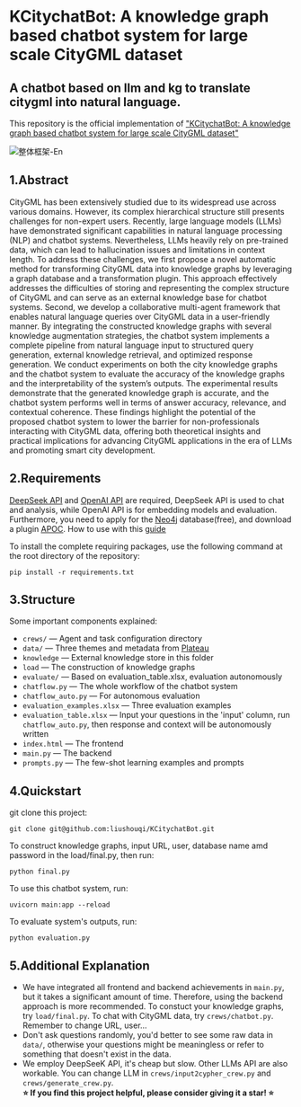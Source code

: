 # KCitychatBot: A knowledge graph based chatbot system for large scale CityGML dataset
A chatbot based on llm and kg to translate citygml into natural language.
---
This repository is the official implementation of [<u>"KCitychatBot: A knowledge graph based chatbot system for large scale CityGML dataset"</u>](https://www.csis.u-tokyo.ac.jp/3d_geoinfo_sdsc_2025/overview.html)  

![整体框架-En](https://github.com/user-attachments/assets/78b53ea9-424e-437e-94b0-a8d537d89d7c)


## 1.Abstract
CityGML has been extensively studied due to its widespread use across various domains. However, its complex hierarchical structure still presents challenges for non-expert users. Recently, large language models (LLMs) have demonstrated significant capabilities in natural language processing (NLP) and chatbot systems. Nevertheless, LLMs heavily rely on pre-trained data, which can lead to hallucination issues and limitations in context length. To address these challenges, we first propose a novel automatic method for transforming CityGML data into knowledge graphs by leveraging a graph database and a transformation plugin. This approach effectively addresses the difficulties of storing and representing the complex structure of CityGML and can serve as an external knowledge base for chatbot systems. Second, we develop a collaborative multi-agent framework that enables natural language queries over CityGML data in a user-friendly manner. By integrating the constructed knowledge graphs with several knowledge augmentation strategies, the chatbot system implements a complete pipeline from natural language input to structured query generation, external knowledge retrieval, and optimized response generation. We conduct experiments on both the city knowledge graphs and the chatbot system to evaluate the accuracy of the knowledge graphs and the interpretability of the system’s outputs. The experimental results demonstrate that the generated knowledge graph is accurate, and the chatbot system performs well in terms of answer accuracy, relevance, and contextual coherence. These findings highlight the potential of the proposed chatbot system to lower the barrier for non-professionals interacting with CityGML data, offering both theoretical insights and practical implications for advancing CityGML applications in the era of LLMs and promoting smart city development.
## 2.Requirements
[<u>DeepSeek API</u>](https://platform.deepseek.com/sign_in) and [<u>OpenAI API</u>](https://platform.openai.com/settings/organization/api-keys) are required, DeepSeek API is used to chat and analysis, while OpenAI API is for embedding models and evaluation. Furthermore, you need to apply for the [<u>Neo4j</u>](https://neo4j.com/download/) database(free), and download a plugin [<u>APOC</u>](https://github.com/neo4j/apoc). How to use with this [<u>guide</u>](https://blog.csdn.net/m0_63593482/article/details/133096869) 

To install the complete requiring packages, use the following command at the root directory of the repository:  

```
pip install -r requirements.txt
```
## 3.Structure
Some important components explained:  
- `crews/` — Agent and task configuration directory
- `data/`  — Three themes and metadata from [<u>Plateau</u>](https://www.mlit.go.jp/plateau/open-data/)  
- `knowledge` — External knowledge store in this folder  
- `load` — The construction of knowledge graphs  
- `evaluate/` — Based on   evaluation_table.xlsx, evaluation  autonomously 
- `chatflow.py` — The whole workflow of the chatbot system  
- `chatflow_auto.py` — For autonomous evaluation  
- `evaluation_examples.xlsx` — Three evaluation examples  
- `evaluation_table.xlsx` — Input your questions in the 'input' column, run `chatflow_auto.py`, then response and context will be autonomously written  
- `index.html` — The frontend  
- `main.py` — The backend
- `prompts.py` —  The few-shot learning examples and prompts
## 4.Quickstart
git clone this project:
```
git clone git@github.com:liushouqi/KCitychatBot.git
```
To construct knowledge graphs, input URL, user, database name amd password in the load/final.py, then run:
```
python final.py
```
To use this chatbot system, run:
```
uvicorn main:app --reload   
```
To evaluate system's outputs, run:
```
python evaluation.py
```
## 5.Additional Explanation
* We have integrated all frontend and backend achievements in `main.py`, but it takes a significant amount of time. Therefore, using the backend approach is more recommended. To constuct your knowledge graphs, try `load/final.py`. To chat with CityGML data, try `crews/chatbot.py`. Remember to change URL, user...  
* Don't ask questions randomly, you'd better to see some raw data in `data/`, otherwise your questions might be meaningless or refer to something that doesn't exist in the data.  
* We employ DeepSeeK API, it's cheap but slow. Other LLMs API are also workable. You can change LLM in `crews/input2cypher_crew.py` and `crews/generate_crew.py`.  
**⭐️ If you find this project helpful, please consider giving it a star! ⭐️**




